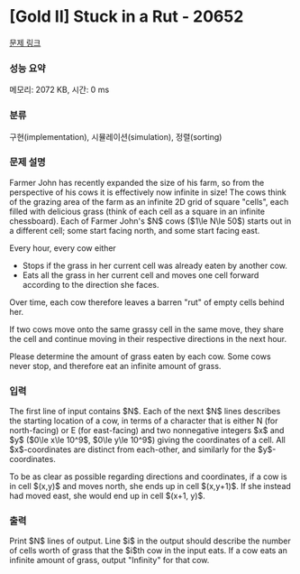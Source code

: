 # [Gold II] Stuck in a Rut - 20652 

[문제 링크](https://www.acmicpc.net/problem/20652) 

### 성능 요약

메모리: 2072 KB, 시간: 0 ms

### 분류

구현(implementation), 시뮬레이션(simulation), 정렬(sorting)

### 문제 설명

<p>Farmer John has recently expanded the size of his farm, so from the perspective of his cows it is effectively now infinite in size! The cows think of the grazing area of the farm as an infinite 2D grid of square "cells", each filled with delicious grass (think of each cell as a square in an infinite chessboard). Each of Farmer John's $N$ cows ($1\le N\le 50$) starts out in a different cell; some start facing north, and some start facing east.</p>

<p>Every hour, every cow either</p>

<ul>
	<li>Stops if the grass in her current cell was already eaten by another cow.</li>
	<li>Eats all the grass in her current cell and moves one cell forward according to the direction she faces.</li>
</ul>

<p>Over time, each cow therefore leaves a barren "rut" of empty cells behind her.</p>

<p>If two cows move onto the same grassy cell in the same move, they share the cell and continue moving in their respective directions in the next hour.</p>

<p>Please determine the amount of grass eaten by each cow. Some cows never stop, and therefore eat an infinite amount of grass.</p>

### 입력 

 <p>The first line of input contains $N$. Each of the next $N$ lines describes the starting location of a cow, in terms of a character that is either N (for north-facing) or E (for east-facing) and two nonnegative integers $x$ and $y$ ($0\le x\le 10^9$, $0\le y\le 10^9$) giving the coordinates of a cell. All $x$-coordinates are distinct from each-other, and similarly for the $y$-coordinates.</p>

<p>To be as clear as possible regarding directions and coordinates, if a cow is in cell $(x,y)$ and moves north, she ends up in cell $(x,y+1)$. If she instead had moved east, she would end up in cell $(x+1, y)$.</p>

### 출력 

 <p>Print $N$ lines of output. Line $i$ in the output should describe the number of cells worth of grass that the $i$th cow in the input eats. If a cow eats an infinite amount of grass, output "Infinity" for that cow.</p>

